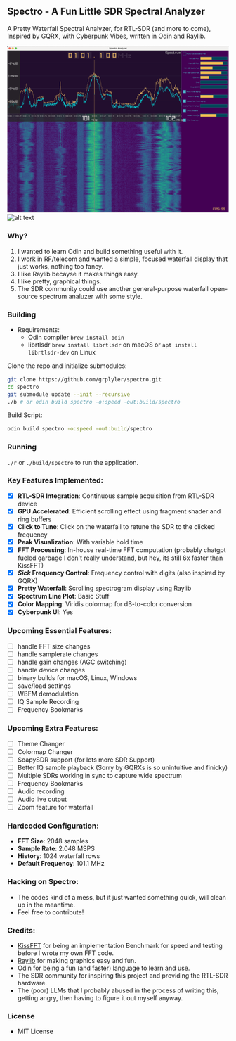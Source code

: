 ## Spectro - A Fun Little SDR Spectral Analyzer

A Pretty Waterfall Spectral Analyzer, for RTL-SDR (and more to come), Inspired by GQRX, with Cyberpunk Vibes, written in Odin and Raylib.

![alt text](images/image.png)
![alt text](images/spectro.gif)

### Why?
1. I wanted to learn Odin and build something useful with it.
2. I work in RF/telecom and wanted a simple, focused waterfall display that just works, nothing too fancy.
3. I like Raylib becayse it makes things easy.
4. I like pretty, graphical things.
5. The SDR community could use another general-purpose waterfall open-source spectrum analuzer with some style.

### Building
- Requirements:
  - Odin compiler `brew install odin`
  - librtlsdr `brew install librtlsdr` on macOS or `apt install librtlsdr-dev` on Linux
 
Clone the repo and initialize submodules:
```bash
git clone https://github.com/grplyler/spectro.git
cd spectro
git submodule update --init --recursive
./b # or odin build spectro -o:speed -out:build/spectro
```

Build Script:
```bash
odin build spectro -o:speed -out:build/spectro
```

### Running
`./r` or `./build/spectro` to run the application.

### Key Features Implemented:
- [x] **RTL-SDR Integration**: Continuous sample acquisition from RTL-SDR device
- [x] **GPU Accelerated**: Efficient scrolling effect using fragment shader and ring buffers
- [x] **Click to Tune**: Click on the waterfall to retune the SDR to the clicked frequency 
- [x] **Peak Visualization**: With variable hold time
- [x] **FFT Processing**: In-house real-time FFT computation (probably chatgpt fueled garbage I don't really understand, but hey, its still 6x faster than KissFFT)
- [x] ***Sick* Frequency Control**: Frequency control with digits (also inspired by GQRX)
- [x] **Pretty Waterfall**: Scrolling spectrogram display using Raylib
- [x] **Spectrum Line Plot**: Basic Stuff
- [x] **Color Mapping**: Viridis colormap for dB-to-color conversion
- [x] **Cyberpunk UI**: Yes

### Upcoming Essential Features:
- [ ] handle FFT size changes
- [ ] handle samplerate changes
- [ ] handle gain changes (AGC switching)
- [ ] handle device changes
- [ ] binary builds for macOS, Linux, Windows
- [ ] save/load settings
- [ ] WBFM demodulation
- [ ] IQ Sample Recording
- [ ] Frequency Bookmarks

### Upcoming Extra Features:
- [ ] Theme Changer
- [ ] Colormap Changer
- [ ] SoapySDR support (for lots more SDR Support)
- [ ] Better IQ sample playback (Sorry by GQRXs is so unintuitive and finicky)
- [ ] Multiple SDRs working in sync to capture wide spectrum
- [ ] Frequency Bookmarks
- [ ] Audio recording
- [ ] Audio live output
- [ ] Zoom feature for waterfall

### Hardcoded Configuration:
- **FFT Size**: 2048 samples
- **Sample Rate**: 2.048 MSPS  
- **History**: 1024 waterfall rows
- **Default Frequency**: 101.1 MHz

### Hacking on Spectro:
- The codes kind of a mess, but it just wanted something quick, will clean up in the meantime. 
- Feel free to contribute!

### Credits:
- [KissFFT](https://github.com/mborgerding/kissfft) for being an implementation Benchmark for speed and testing before I wrote my own FFT code.
- [Raylib](https://github.com/raysan5/raylib) for making graphics easy and fun.
- Odin for being a fun (and faster) language to learn and use.
- The SDR community for inspiring this project and providing the RTL-SDR hardware.
- The (poor) LLMs that I probably abused in the process of writing this, getting angry, then having to figure it out myself anyway.

### License
- MIT License